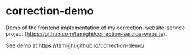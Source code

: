 # correction-demo

Demo of the frontend implementation of my correction-website-service project (https://github.com/tamighi/correction-service-website).

See demo at https://tamighi.github.io/correction-demo/
